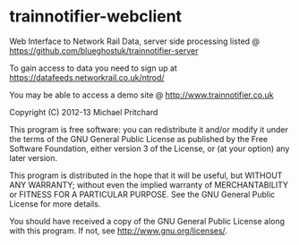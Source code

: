 trainnotifier-webclient
======================
Web Interface to Network Rail Data, server side processing listed @ https://github.com/blueghostuk/trainnotifier-server

To gain access to data you need to sign up at https://datafeeds.networkrail.co.uk/ntrod/

You may be able to access a demo site @ http://www.trainnotifier.co.uk

Copyright (C) 2012-13 Michael Pritchard

This program is free software: you can redistribute it and/or modify
it under the terms of the GNU General Public License as published by
the Free Software Foundation, either version 3 of the License, or
(at your option) any later version.

This program is distributed in the hope that it will be useful,
but WITHOUT ANY WARRANTY; without even the implied warranty of
MERCHANTABILITY or FITNESS FOR A PARTICULAR PURPOSE.  See the
GNU General Public License for more details.

You should have received a copy of the GNU General Public License
along with this program.  If not, see <http://www.gnu.org/licenses/>.
